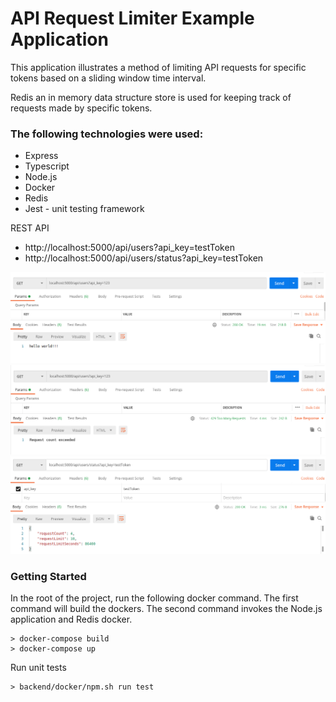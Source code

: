 # API Request Limiter Example Application

This application illustrates a method of limiting API requests for specific tokens based on a sliding window time interval.

Redis an in memory data structure store is used for keeping track of requests made by specific tokens.

### The following technologies were used:
* Express
* Typescript
* Node.js
* Docker
* Redis
* Jest - unit testing framework

REST API 
* http://localhost:5000/api/users?api_key=testToken
* http://localhost:5000/api/users/status?api_key=testToken

<img src="images/request_success.png" width1="400" height1="200">
<img src="images/request_rate_limited.png" width1="400" height1="200">
<img src="images/request_status.png" width1="400" height1="200">


### Getting Started

In the root of the project, run the following docker command.
The first command will build the dockers.  The second command invokes the Node.js application and Redis docker.
```
> docker-compose build
> docker-compose up
```

Run unit tests
```
> backend/docker/npm.sh run test
```

